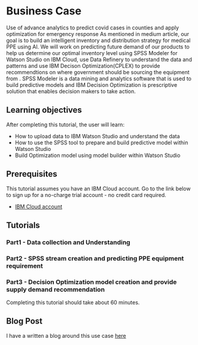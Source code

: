 

# Business Case
Use of advance analytics to  predict covid cases in counties and apply optimization for emergency response
As mentioned in medium article, our goal is to build an intelligent inventory and distribution strategy for medical PPE using AI. We will work  on predicting future demand of our products to help us determine our optimal inventory level using SPSS Modeler for Watson Studio on IBM Cloud, use Data Refinery to understand the data and patterns and use IBM Decison Optimization(CPLEX) to provide recommendtions on where government should be sourcing the equipment from . SPSS Modeler is a data mining and analytics software that is used to build predictive models and IBM Decision Optimization is prescriptive solution that enables decision makers to take action.

## Learning objectives
After completing this tutorial, the user will learn:

* How to upload data to IBM Watson Studio and understand the data
* How to use the SPSS tool to prepare and build predictive model within Watson Studio
* Build Optimization model using model builder within Watson Studio

## Prerequisites
This tutorial assumes you have an IBM Cloud account. Go to the link below to sign up for a no-charge trial account - no credit card required.
  - [IBM Cloud account](https://tinyurl.com/y4mzxow5)

## Tutorials

### Part1 - Data collection and Understanding
### Part2 - SPSS stream creation and predicting PPE equipment requirement
### Part3 - Decision Optimization model creation and provide supply demand recommendation

Completing this tutorial should take about 60 minutes.

## Blog Post
I have a written a blog around this use case [here](https://medium.com/@nmdoshi/rapid-response-to-covid-19-598f8984470d)

